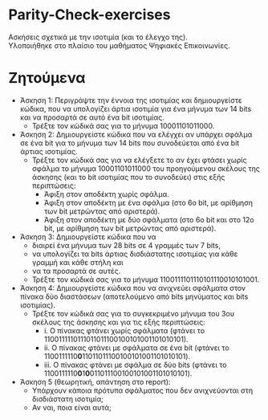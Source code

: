 # Parity-Check-exercises
Ασκήσεις σχετικά με την ισοτιμία (και το έλεγχο της). \
Υλοποιήθηκε στο πλαίσιο του μαθήματος Ψηφιακές Επικοινωνίες.

# Ζητούμενα
* Άσκηση 1: Περιγράψτε την έννοια της ισοτιμίας και δημιουργείστε κώδικα, που να υπολογίζει άρτια ισοτιμία
  για ένα μήνυμα των 14 bits και να προσαρτά σε αυτό ένα bit ισοτιμίας.
  * Τρέξτε τον κώδικά σας για το μήνυμα 10001101011000.
* Άσκηση 2: Δημιουργείστε κώδικα που να ελέγχει αν υπάρχει σφάλμα σε ένα bit για το μήνυμα
  των 14 bits που συνοδεύεται από ένα bit άρτιας ισοτιμίας. 
  * Τρέξτε τον κώδικά σας για να ελέγξετε το αν έχει φτάσει χωρίς σφάλμα το μήνυμα 10001101011000 του προηγούμενου σκέλους της άσκησης (και το bit ισοτιμίας που το συνοδεύει) στις εξής περιπτώσεις:
    *  Άφιξη στον αποδέκτη χωρίς σφάλμα.
    *  Άφιξη στον αποδέκτη με ένα σφάλμα (στο 6ο bit, με αρίθμηση των bit μετρώντας από αριστερά).
    *  Άφιξη στον αποδέκτη με δύο σφάλματα (στο 6ο bit και στο 12ο bit, με αρίθμηση των bit μετρώντας από αριστερά).
* Άσκηση 3: Δημιουργείστε κώδικα που να 
  * διαιρεί ένα μήνυμα των 28 bits σε 4 γραμμές των 7 bits,
  * να υπολογίζει τα bits άρτιας δισδιάστατης ισοτιμίας για κάθε γραμμή και κάθε στήλη και
  * να τα προσαρτά σε αυτές.
  * Τρέξτε τον κώδικά σας για το μήνυμα 1100111101110101110010101001.
* Άσκηση 4: Δημιουργείστε κώδικα που να ανιχνεύει σφάλματα στον πίνακα δύο διαστάσεων (αποτελούμενο από bits μηνύματος και bits ισοτιμίας).
  * Τρέξτε τον κώδικά σας για το συγκεκριμένο μήνυμα του 3ου σκέλους της άσκησης και για τις εξής περιπτώσεις:
    *    i. Ο πίνακας φτάνει χωρίς σφάλματα          (φτάνει το 1100111110111011011100100101001101010101).
    *    ii. Ο πίνακας φτάνει με σφάλματα σε ένα bit (φτάνει το 1100111110**0**11011011100100101001101010101).
    *    iii. Ο πίνακας φτάνει με σφάλμα σε δύο bits (φτάνει το 1100111110**0**1**0**011011100100101001101010101).
* Άσκηση 5 (θεωρητική, απάντηση στο report): 
  * Υπάρχουν κάποια πρότυπα σφάλματος που δεν
    ανιχνεύονται στη δισδιάστατη ισοτιμία; 
  * Αν ναι, ποια είναι αυτά;